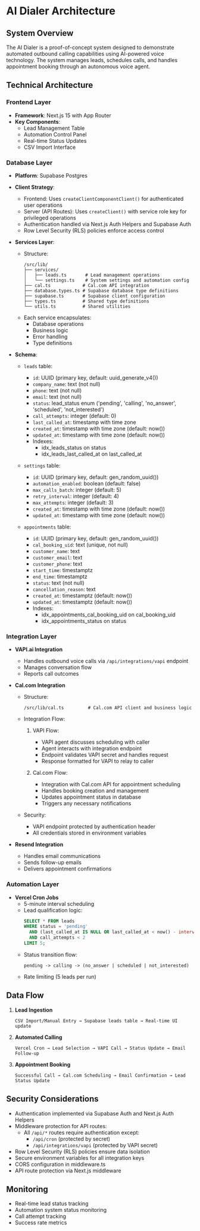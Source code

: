 # AI Dialer Architecture

## System Overview
The AI Dialer is a proof-of-concept system designed to demonstrate automated outbound calling capabilities using AI-powered voice technology. The system manages leads, schedules calls, and handles appointment booking through an autonomous voice agent.

## Technical Architecture

### Frontend Layer
- **Framework**: Next.js 15 with App Router
- **Key Components**:
  - Lead Management Table
  - Automation Control Panel
  - Real-time Status Updates
  - CSV Import Interface

### Database Layer
- **Platform**: Supabase Postgres
- **Client Strategy**:
  - Frontend: Uses `createClientComponentClient()` for authenticated user operations
  - Server (API Routes): Uses `createClient()` with service role key for privileged operations
  - Authentication handled via Next.js Auth Helpers and Supabase Auth
  - Row Level Security (RLS) policies enforce access control

- **Services Layer**:
  - Structure:
    ```
    /src/lib/
    ├── services/
    │   ├── leads.ts       # Lead management operations
    │   └── settings.ts    # System settings and automation config
    ├── cal.ts            # Cal.com API integration
    ├── database.types.ts # Supabase database type definitions
    ├── supabase.ts       # Supabase client configuration
    ├── types.ts          # Shared type definitions
    └── utils.ts          # Shared utilities
    ```
  - Each service encapsulates:
    - Database operations
    - Business logic
    - Error handling
    - Type definitions

- **Schema**:
  - `leads` table:
    - `id`: UUID (primary key, default: uuid_generate_v4())
    - `company_name`: text (not null)
    - `phone`: text (not null)
    - `email`: text (not null)
    - `status`: lead_status enum ('pending', 'calling', 'no_answer', 'scheduled', 'not_interested')
    - `call_attempts`: integer (default: 0)
    - `last_called_at`: timestamp with time zone
    - `created_at`: timestamp with time zone (default: now())
    - `updated_at`: timestamp with time zone (default: now())
    - Indexes:
      - idx_leads_status on status
      - idx_leads_last_called_at on last_called_at
  
  - `settings` table:
    - `id`: UUID (primary key, default: gen_random_uuid())
    - `automation_enabled`: boolean (default: false)
    - `max_calls_batch`: integer (default: 5)
    - `retry_interval`: integer (default: 4)
    - `max_attempts`: integer (default: 3)
    - `created_at`: timestamp with time zone (default: now())
    - `updated_at`: timestamp with time zone (default: now())

  - `appointments` table:
    - `id`: UUID (primary key, default: gen_random_uuid())
    - `cal_booking_uid`: text (unique, not null)
    - `customer_name`: text
    - `customer_email`: text
    - `customer_phone`: text
    - `start_time`: timestamptz
    - `end_time`: timestamptz
    - `status`: text (not null)
    - `cancellation_reason`: text
    - `created_at`: timestamptz (default: now())
    - `updated_at`: timestamptz (default: now())
    - Indexes:
      - idx_appointments_cal_booking_uid on cal_booking_uid
      - idx_appointments_status on status

### Integration Layer
- **VAPI.ai Integration**
  - Handles outbound voice calls via `/api/integrations/vapi` endpoint
  - Manages conversation flow
  - Reports call outcomes
  
- **Cal.com Integration**
  - Structure:
    ```
    /src/lib/cal.ts         # Cal.com API client and business logic
    ```
  - Integration Flow:
    1. VAPI Flow:
       - VAPI agent discusses scheduling with caller
       - Agent interacts with integration endpoint
       - Endpoint validates VAPI secret and handles request
       - Response formatted for VAPI to relay to caller

    2. Cal.com Flow:
       - Integration with Cal.com API for appointment scheduling
       - Handles booking creation and management
       - Updates appointment status in database
       - Triggers any necessary notifications

  - Security:
    - VAPI endpoint protected by authentication header
    - All credentials stored in environment variables

- **Resend Integration**
  - Handles email communications
  - Sends follow-up emails
  - Delivers appointment confirmations

### Automation Layer
- **Vercel Cron Jobs**
  - 5-minute interval scheduling
  - Lead qualification logic:
    ```sql
    SELECT * FROM leads 
    WHERE status = 'pending'
      AND (last_called_at IS NULL OR last_called_at < now() - interval '4 hours')
      AND call_attempts < 2
    LIMIT 5;
    ```
  - Status transition flow:
    ```
    pending -> calling -> (no_answer | scheduled | not_interested)
    ```
  - Rate limiting (5 leads per run)

## Data Flow

1. **Lead Ingestion**
   ```
   CSV Import/Manual Entry → Supabase leads table → Real-time UI update
   ```

2. **Automated Calling**
   ```
   Vercel Cron → Lead Selection → VAPI Call → Status Update → Email Follow-up
   ```

3. **Appointment Booking**
   ```
   Successful Call → Cal.com Scheduling → Email Confirmation → Lead Status Update
   ```

## Security Considerations
- Authentication implemented via Supabase Auth and Next.js Auth Helpers
- Middleware protection for API routes:
  - All `/api/*` routes require authentication except:
    - `/api/cron` (protected by secret)
    - `/api/integrations/vapi` (protected by VAPI secret)
- Row Level Security (RLS) policies ensure data isolation
- Secure environment variables for all integration keys
- CORS configuration in middleware.ts
- API route protection via Next.js middleware

## Monitoring
- Real-time lead status tracking
- Automation system status monitoring
- Call attempt tracking
- Success rate metrics
